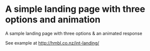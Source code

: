 # A simple landing page with three options and animation
A sample landing page with three options &amp; an animated response

See example at http://hmbl.co.nz/int-landing/

